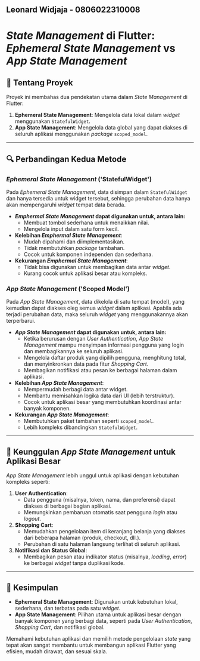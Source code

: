 Leonard Widjaja - 0806022310008
---

# *State Management* di Flutter: ***Ephemeral State Management*** vs ***App State Management***

## 📖 Tentang Proyek
Proyek ini membahas dua pendekatan utama dalam *State Management* di Flutter:
1. **Ephemeral State Management**: Mengelola data lokal dalam *widget* menggunakan `StatefulWidget`.
2. **App State Management**: Mengelola data global yang dapat diakses di seluruh aplikasi menggunakan *package* `scoped_model`.

---

## 🔍 Perbandingan Kedua Metode

### ***Ephemeral State Management* ('StatefulWidget')**
Pada *Ephemeral State Management*, data disimpan dalam `StatefulWidget` dan hanya tersedia untuk widget tersebut, sehingga perubahan data hanya akan mempengaruhi *widget* tempat data berada. 
- ***Emphermal State Management* dapat digunakan untuk, antara lain:**
  - Membuat tombol sederhana untuk menaikkan nilai.
  - Mengelola input dalam satu form kecil.
- **Kelebihan *Emphermal State Management***:
  - Mudah dipahami dan diimplementasikan.
  - Tidak membutuhkan *package* tambahan.
  - Cocok untuk komponen independen dan sederhana.
- **Kekurangan *Emphermal State Management***:
  - Tidak bisa digunakan untuk membagikan data antar *widget*.
  - Kurang cocok untuk aplikasi besar atau kompleks.

### ***App State Management* ('Scoped Model')**
Pada *App State Management*, data dikelola di satu tempat (model), yang kemudian dapat diakses oleg semua *widget* dalam aplikasi. Apabila ada terjadi perubahan data, maka seluruh *widget* yang menggunakannya akan terperbarui. 
- ***App State Management* dapat digunakan untuk, antara lain:**
  - Ketika berurusan dengan *User Authentication*, *App State Management* mampu menyimpan informasi pengguna yang login dan membagikannya ke seluruh aplikasi.
  - Mengelola daftar produk yang dipilih pengguna, menghitung total, dan menyinkronkan data pada fitur *Shopping Cart*.
  - Membagikan notifikasi atau pesan ke berbagai halaman dalam aplikasi.
- **Kelebihan *App State Management***:
  - Mempermudah berbagi data antar widget.
  - Membantu memisahkan logika data dari UI (lebih terstruktur).
  - Cocok untuk aplikasi besar yang membutuhkan koordinasi antar banyak komponen.
- **Kekurangan *App State Management***:
  - Membutuhkan paket tambahan seperti `scoped_model`.
  - Lebih kompleks dibandingkan `StatefulWidget`.

---

## 🎯 Keunggulan *App State Management* untuk Aplikasi Besar
*App State Management* lebih unggul untuk aplikasi dengan kebutuhan kompleks seperti:
1. **User Authentication**:
   - Data pengguna (misalnya, token, nama, dan preferensi) dapat diakses di berbagai bagian aplikasi.
   - Memungkinkan pembaruan otomatis saat pengguna *login* atau *logout*.
2. **Shopping Cart**:
   - Memudahkan pengelolaan item di keranjang belanja yang diakses dari beberapa halaman (produk, checkout, dll.).
   - Perubahan di satu halaman langsung terlihat di seluruh aplikasi.
3. **Notifikasi dan Status Global**:
   - Membagikan pesan atau indikator status (misalnya, *loading*, *error*) ke berbagai *widget* tanpa duplikasi kode.

---

## 🎯 Kesimpulan
- **Ephemeral State Management**: Digunakan untuk kebutuhan lokal, sederhana, dan terbatas pada satu *widget*.
- **App State Management**: Pilihan utama untuk aplikasi besar dengan banyak komponen yang berbagi data, seperti pada *User Authentication*, *Shopping Cart*, dan notifikasi global.

Memahami kebutuhan aplikasi dan memilih metode pengelolaan *state* yang tepat akan sangat membantu untuk membangun aplikasi Flutter yang efisien, mudah dirawat, dan sesuai skala.


